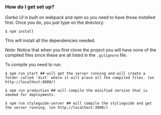 ### How do I get set up? ###
*Garba UI* is built on webpack and npm so you need to have those installed first. Once you do, you just type on the directory:

```
$ npm install
```
This will install all the dependencies needed.

*Note:* Notice that when you first clone the project you will have none of the compiled files since these are all listed in the `.gitignore` file.

To compile you need to run:
```
$ npm run start ## will get the server running and will create a folder called 'dist' where it will place all the compiled files. (on http://localhost:8080/)

$ npm run production ## will compile the minified version that is needed for deployments.

$ npm run styleguide-server ## will compile the stylieguide and get the server running. (on http://localhost:3000/)
```
